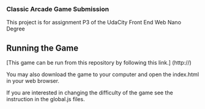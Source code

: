 ### Classic Arcade Game Submission

This project is for assignment P3 of the UdaCity Front End Web Nano Degree

## Running the Game

[This game can be run from this repository by following this link.] (http://)

You may also download the game to your computer and open the index.html
in your web browser.

If you are interested in changing the difficulty of the game see the instruction in the global.js files.

